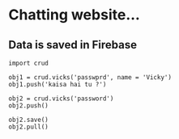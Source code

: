 
# Chatting website...

## Data is saved in Firebase

    import crud

    obj1 = crud.vicks('passwprd', name = 'Vicky')
    obj1.push('kaisa hai tu ?')

    obj2 = crud.vicks('password')
    obj2.push()

    obj2.save()
    obj2.pull()
